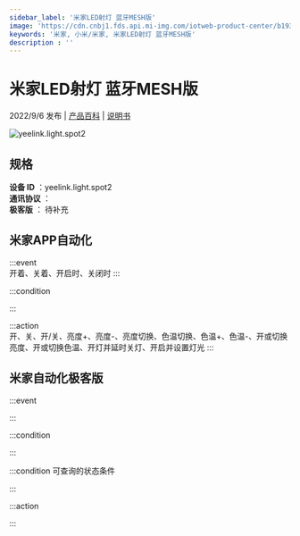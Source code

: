 ```yaml
---
sidebar_label: '米家LED射灯 蓝牙MESH版'
image: 'https://cdn.cnbj1.fds.api.mi-img.com/iotweb-product-center/b1930e19b04c14ed7928d5a3395351d0_1649225787776.png?GalaxyAccessKeyId=AKVGLQWBOVIRQ3XLEW&Expires=9223372036854775807&Signature=eaYfdt/V0a1L0NylhpHQ9cotcoQ='
keywords: '米家, 小米/米家, 米家LED射灯 蓝牙MESH版'
description : ''
---
```

# 米家LED射灯 蓝牙MESH版

2022/9/6 发布 | [产品百科](https://home.mi.com/webapp/content/baike/product/index.html?model=yeelink.light.spot2/) | [说明书](https://home.mi.com/views/introduction.html?model=yeelink.light.spot2&region=cn)

![yeelink.light.spot2](https://cdn.cnbj1.fds.api.mi-img.com/iotweb-product-center/b1930e19b04c14ed7928d5a3395351d0_1649225787776.png?GalaxyAccessKeyId=AKVGLQWBOVIRQ3XLEW&Expires=9223372036854775807&Signature=eaYfdt/V0a1L0NylhpHQ9cotcoQ=)

## 规格  
> 
**设备 ID** ：yeelink.light.spot2  
**通讯协议** ：  
**极客版**  ： 待补充 


## 米家APP自动化  

:::event  
开着、关着、开启时、关闭时
:::

:::condition  

:::

:::action   
开、关、开/关、亮度+、亮度-、亮度切换、色温切换、色温+、色温-、开或切换亮度、开或切换色温、开灯并延时关灯、开启并设置灯光
:::

## 米家自动化极客版  

:::event  

:::

:::condition  

:::

:::condition 可查询的状态条件  

:::

:::action  

:::

        
